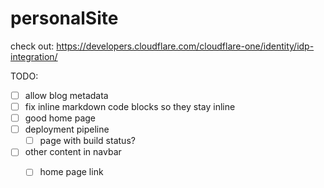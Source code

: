 # personalSite

check out: https://developers.cloudflare.com/cloudflare-one/identity/idp-integration/

TODO:

- [ ] allow blog metadata
- [ ] fix inline markdown code blocks so they stay inline
- [ ] good home page
- [ ] deployment pipeline
  - [ ] page with build status?
- [ ] other content in navbar
  - [ ] home page link


